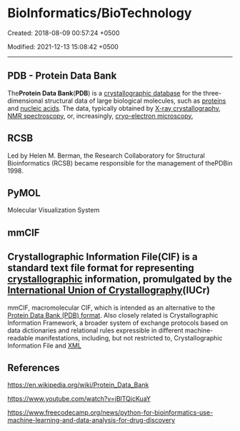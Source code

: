 # BioInformatics/BioTechnology

Created: 2018-08-09 00:57:24 +0500

Modified: 2021-12-13 15:08:42 +0500

---

## PDB - Protein Data Bank

The**Protein Data Bank**(**PDB**) is a [crystallographic database](https://en.wikipedia.org/wiki/Crystallographic_database) for the three-dimensional structural data of large biological molecules, such as [proteins](https://en.wikipedia.org/wiki/Protein) and [nucleic acids](https://en.wikipedia.org/wiki/Nucleic_acid). The data, typically obtained by [X-ray crystallography](https://en.wikipedia.org/wiki/X-ray_crystallography), [NMR spectroscopy](https://en.wikipedia.org/wiki/Nuclear_magnetic_resonance_spectroscopy_of_proteins), or, increasingly, [cryo-electron microscopy](https://en.wikipedia.org/wiki/Cryo-electron_microscopy),

## RCSB

Led by Helen M. Berman, the Research Collaboratory for Structural Bioinformatics (RCSB) became responsible for the management of thePDBin 1998.

## PyMOL

Molecular Visualization System

## mmCIF

## Crystallographic Information File(CIF) is a standard text file format for representing [crystallographic](https://en.wikipedia.org/wiki/Crystallographic) information, promulgated by the [International Union of Crystallography](https://en.wikipedia.org/wiki/International_Union_of_Crystallography)(IUCr)

mmCIF, macromolecular CIF, which is intended as an alternative to the [Protein Data Bank (PDB) format](https://en.wikipedia.org/wiki/Protein_Data_Bank_(file_format)). Also closely related is Crystallographic Information Framework, a broader system of exchange protocols based on data dictionaries and relational rules expressible in different machine-readable manifestations, including, but not restricted to, Crystallographic Information File and [XML](https://en.wikipedia.org/wiki/XML)

## References

<https://en.wikipedia.org/wiki/Protein_Data_Bank>

<https://www.youtube.com/watch?v=jBlTQjcKuaY>

<https://www.freecodecamp.org/news/python-for-bioinformatics-use-machine-learning-and-data-analysis-for-drug-discovery>
